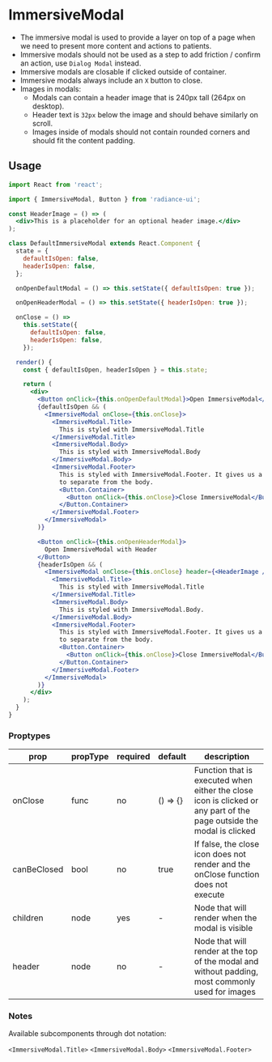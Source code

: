 # ImmersiveModal

- The immersive modal is used to provide a layer on top of a page when we need to present more content and actions to patients.
- Immersive modals should not be used as a step to add friction / confirm an action, use `Dialog Modal` instead.
- Immersive modals are closable if clicked outside of container.
- Immersive modals always include an `X` button to close.
- Images in modals:
  - Modals can contain a header image that is 240px tall (264px on desktop).
  - Header text is `32px` below the image and should behave similarly on scroll.
  - Images inside of modals should not contain rounded corners and should fit the content padding.

## Usage

```jsx
import React from 'react';

import { ImmersiveModal, Button } from 'radiance-ui';

const HeaderImage = () => (
  <div>This is a placeholder for an optional header image.</div>
);

class DefaultImmersiveModal extends React.Component {
  state = {
    defaultIsOpen: false,
    headerIsOpen: false,
  };

  onOpenDefaultModal = () => this.setState({ defaultIsOpen: true });

  onOpenHeaderModal = () => this.setState({ headerIsOpen: true });

  onClose = () =>
    this.setState({
      defaultIsOpen: false,
      headerIsOpen: false,
    });

  render() {
    const { defaultIsOpen, headerIsOpen } = this.state;

    return (
      <div>
        <Button onClick={this.onOpenDefaultModal}>Open ImmersiveModal</Button>
        {defaultIsOpen && (
          <ImmersiveModal onClose={this.onClose}>
            <ImmersiveModal.Title>
              This is styled with ImmersiveModal.Title
            </ImmersiveModal.Title>
            <ImmersiveModal.Body>
              This is styled with ImmersiveModal.Body
            </ImmersiveModal.Body>
            <ImmersiveModal.Footer>
              This is styled with ImmersiveModal.Footer. It gives us a padding
              to separate from the body.
              <Button.Container>
                <Button onClick={this.onClose}>Close ImmersiveModal</Button>
              </Button.Container>
            </ImmersiveModal.Footer>
          </ImmersiveModal>
        )}

        <Button onClick={this.onOpenHeaderModal}>
          Open ImmersiveModal with Header
        </Button>
        {headerIsOpen && (
          <ImmersiveModal onClose={this.onClose} header={<HeaderImage />}>
            <ImmersiveModal.Title>
              This is styled with ImmersiveModal.Title
            </ImmersiveModal.Title>
            <ImmersiveModal.Body>
              This is styled with ImmersiveModal.Body.
            </ImmersiveModal.Body>
            <ImmersiveModal.Footer>
              This is styled with ImmersiveModal.Footer. It gives us a padding
              to separate from the body.
              <Button.Container>
                <Button onClick={this.onClose}>Close ImmersiveModal</Button>
              </Button.Container>
            </ImmersiveModal.Footer>
          </ImmersiveModal>
        )}
      </div>
    );
  }
}
```

<!-- STORY -->

### Proptypes

| prop        | propType | required | default  | description                                                                                                          |
| ----------- | -------- | -------- | -------- | -------------------------------------------------------------------------------------------------------------------- |
| onClose     | func     | no       | () => {} | Function that is executed when either the close icon is clicked or any part of the page outside the modal is clicked |
| canBeClosed | bool     | no       | true     | If false, the close icon does not render and the onClose function does not execute                                   |
| children    | node     | yes      | -        | Node that will render when the modal is visible                                                                      |
| header      | node     | no       | -        | Node that will render at the top of the modal and without padding, most commonly used for images                     |

### Notes

Available subcomponents through dot notation:

`<ImmersiveModal.Title>`
`<ImmersiveModal.Body>`
`<ImmersiveModal.Footer>`
